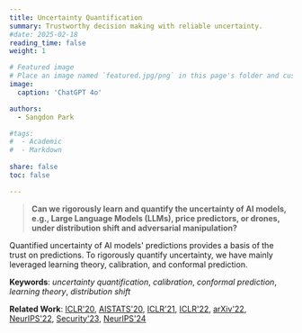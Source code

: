 ```yaml
---
title: Uncertainty Quantification 
summary: Trustworthy decision making with reliable uncertainty.
#date: 2025-02-18
reading_time: false
weight: 1

# Featured image
# Place an image named `featured.jpg/png` in this page's folder and customize its options here.
image:
  caption: 'ChatGPT 4o'

authors:
  - Sangdon Park

#tags:
#  - Academic
#  - Markdown
  
share: false
toc: false

---
```



> **Can we rigorously learn and quantify the uncertainty of AI models, e.g., Large Language Models (LLMs), price predictors, or drones, under distribution shift and adversarial manipulation?**
>
Quantified uncertainty of AI models' predictions provides a basis of the trust on predictions.
To rigorously quantify uncertainty, 
we have mainly leveraged learning theory, calibration, and conformal prediction. 


**Keywords**: *uncertainty quantification*, *calibration*, *conformal prediction*, *learning theory*, *distribution shift*  

**Related Work**:
[ICLR'20](https://openreview.net/forum?id=BJxVI04YvB),
[AISTATS'20](http://proceedings.mlr.press/v108/park20b/park20b.pdf),
[ICLR'21](https://openreview.net/forum?id=Qk-Wq5AIjpq),
[ICLR'22](https://openreview.net/pdf?id=DhP9L8vIyLc),
[arXiv'22](https://arxiv.org/abs/2204.07482),
[NeurIPS'22](https://openreview.net/forum?id=s6ygs1UCOw1),
[Security'23](https://www.usenix.org/conference/usenixsecurity23/presentation/park),
[NeurIPS'24](https://arxiv.org/abs/2307.09254)

